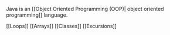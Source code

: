 Java is an [[Object Oriented Programming (OOP)| object oriented programming]] language. 

[[Loops]]
[[Arrays]]
[[Classes]]
[[Excursions]]
